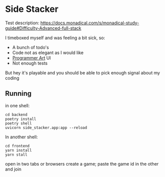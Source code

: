 # Side Stacker

Test description: https://docs.monadical.com/s/monadical-study-guide#Difficulty-Advanced-full-stack

I timeboxed myself and was feeling a bit sick, so:

* A bunch of todo's
* Code not as elegant as I would like
* [Programmer Art](https://en.wikipedia.org/wiki/Programmer_art) UI
* Not enough tests

But hey it's playable and you should be able to pick enough signal about my coding

## Running

in one shell:
```$
cd backend
poetry install
poetry shell
uvicorn side_stacker.app:app --reload
```

In another shell:
```$
cd frontend
yarn install
yarn stall
```

open in two tabs or browsers create a game; paste the game id in the other and join

